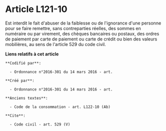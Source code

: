 # Article L121-10

Est interdit le fait d'abuser de la faiblesse ou de l'ignorance d'une personne pour se faire remettre, sans contreparties
réelles, des sommes en numéraire ou par virement, des chèques bancaires ou postaux, des ordres de paiement par carte de
paiement ou carte de crédit ou bien des valeurs mobilières, au sens de l'article 529 du code civil.

**Liens relatifs à cet article**

	**Codifié par**:

	  - Ordonnance n°2016-301 du 14 mars 2016 - art.

	**Créé par**:

	  - Ordonnance n°2016-301 du 14 mars 2016 - art.

	**Anciens textes**:

	  - Code de la consommation - art. L122-10 (Ab)

	**Cite**:

	  - Code civil - art. 529 (V)

